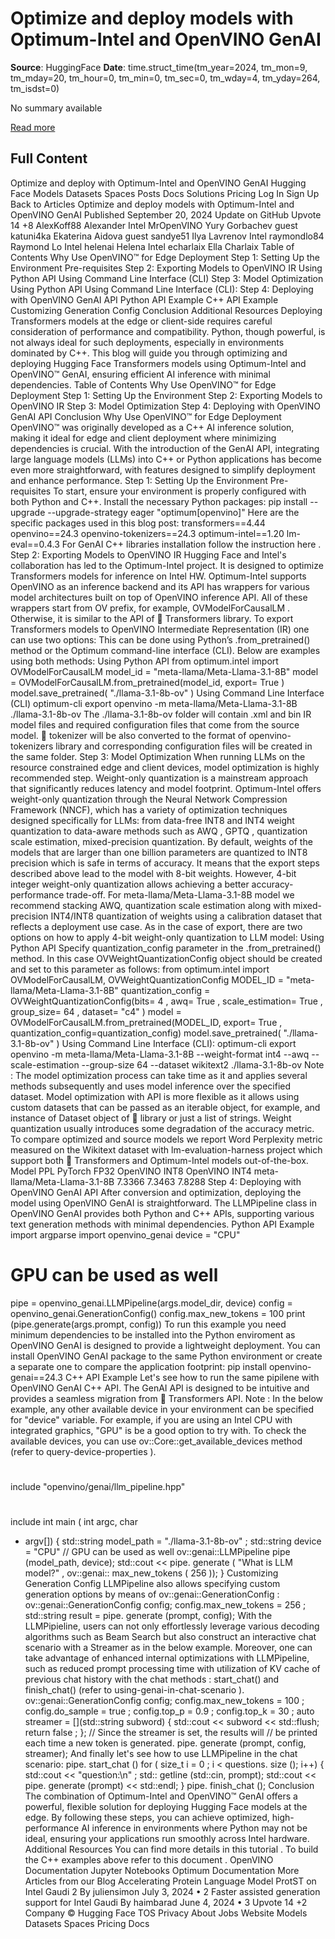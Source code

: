 # Optimize and deploy models with Optimum-Intel and OpenVINO GenAI

**Source**: HuggingFace
**Date**: time.struct_time(tm_year=2024, tm_mon=9, tm_mday=20, tm_hour=0, tm_min=0, tm_sec=0, tm_wday=4, tm_yday=264, tm_isdst=0)

No summary available

[Read more](https://huggingface.co/blog/deploy-with-openvino)


## Full Content

Optimize and deploy with Optimum-Intel and OpenVINO GenAI
Hugging Face
Models
Datasets
Spaces
Posts
Docs
Solutions
Pricing
Log In
Sign Up
Back to Articles
Optimize and deploy models with Optimum-Intel and OpenVINO GenAI
Published
September 20, 2024
Update on GitHub
Upvote
14
+8
AlexKoff88
Alexander
Intel
MrOpenVINO
Yury Gorbachev
guest
katuni4ka
Ekaterina Aidova
guest
sandye51
Ilya Lavrenov
Intel
raymondlo84
Raymond Lo
Intel
helenai
Helena
Intel
echarlaix
Ella Charlaix
Table of Contents
Why Use OpenVINO™ for Edge Deployment
Step 1: Setting Up the Environment
Pre-requisites
Step 2: Exporting Models to OpenVINO IR
Using Python API
Using Command Line Interface (CLI)
Step 3: Model Optimization
Using Python API
Using Command Line Interface (CLI):
Step 4: Deploying with OpenVINO GenAI API
Python API Example
C++ API Example
Customizing Generation Config
Conclusion
Additional Resources
Deploying Transformers models at the edge or client-side requires careful consideration of performance and compatibility. Python, though powerful, is not always ideal for such deployments, especially in environments dominated by C++. This blog will guide you through optimizing and deploying Hugging Face Transformers models using Optimum-Intel and OpenVINO™ GenAI, ensuring efficient AI inference with minimal dependencies.
Table of Contents
Why Use OpenVINO™ for Edge Deployment
Step 1: Setting Up the Environment
Step 2: Exporting Models to OpenVINO IR
Step 3: Model Optimization
Step 4: Deploying with OpenVINO GenAI API
Conclusion
Why Use OpenVINO™ for Edge Deployment
OpenVINO™ was originally developed as a C++ AI inference solution, making it ideal for edge and client deployment where minimizing dependencies is crucial. With the introduction of the GenAI API, integrating large language models (LLMs) into C++ or Python applications has become even more straightforward, with features designed to simplify deployment and enhance performance.
Step 1: Setting Up the Environment
Pre-requisites
To start, ensure your environment is properly configured with both Python and C++. Install the necessary Python packages:
pip install --upgrade --upgrade-strategy eager
"optimum[openvino]"
Here are the specific packages used in this blog post:
transformers==4.44
openvino==24.3
openvino-tokenizers==24.3
optimum-intel==1.20
lm-eval==0.4.3
For GenAI C++ libraries installation follow the instruction
here
.
Step 2: Exporting Models to OpenVINO IR
Hugging Face and Intel's collaboration has led to the
Optimum-Intel
project. It is designed to optimize Transformers models for inference on Intel HW. Optimum-Intel supports OpenVINO as an inference backend and its API has wrappers for various model architectures built on top of OpenVINO inference API. All of these wrappers start from
OV
prefix, for example,
OVModelForCausalLM
. Otherwise, it is similar to the API of 🤗 Transformers library.
To export Transformers models to OpenVINO Intermediate Representation (IR) one can use two options: This can be done using Python’s
.from_pretrained()
method or the Optimum command-line interface (CLI). Below are examples using both methods:
Using Python API
from
optimum.intel
import
OVModelForCausalLM
model_id =
"meta-llama/Meta-Llama-3.1-8B"
model = OVModelForCausalLM.from_pretrained(model_id, export=
True
)
model.save_pretrained(
"./llama-3.1-8b-ov"
)
Using Command Line Interface (CLI)
optimum-cli
export
openvino -m meta-llama/Meta-Llama-3.1-8B ./llama-3.1-8b-ov
The
./llama-3.1-8b-ov
folder will contain
.xml
and
bin
IR model files and required configuration files that come from the source model. 🤗 tokenizer will be also converted to the format of
openvino-tokenizers
library and corresponding configuration files will be created in the same folder.
Step 3: Model Optimization
When running LLMs on the resource constrained edge and client devices, model optimization is highly recommended step. Weight-only quantization is a mainstream approach that significantly reduces latency and model footprint. Optimum-Intel offers weight-only quantization through the Neural Network Compression Framework (NNCF), which has a variety of optimization techniques designed specifically for LLMs: from data-free INT8 and INT4 weight quantization to data-aware methods such as
AWQ
,
GPTQ
, quantization scale estimation, mixed-precision quantization.
By default, weights of the models that are larger than one billion parameters are quantized to INT8 precision which is safe in terms of accuracy. It means that the export steps described above lead to the model with 8-bit weights. However, 4-bit integer weight-only quantization allows achieving a better accuracy-performance trade-off.
For
meta-llama/Meta-Llama-3.1-8B
model we recommend stacking AWQ, quantization scale estimation along with mixed-precision INT4/INT8 quantization of weights using a calibration dataset that reflects a deployment use case. As in the case of export, there are two options on how to apply 4-bit weight-only quantization to LLM model:
Using Python API
Specify
quantization_config
parameter in the
.from_pretrained()
method. In this case
OVWeightQuantizationConfig
object should be created and set to this parameter as follows:
from
optimum.intel
import
OVModelForCausalLM, OVWeightQuantizationConfig
MODEL_ID =
"meta-llama/Meta-Llama-3.1-8B"
quantization_config = OVWeightQuantizationConfig(bits=
4
, awq=
True
, scale_estimation=
True
, group_size=
64
, dataset=
"c4"
)
model = OVModelForCausalLM.from_pretrained(MODEL_ID, export=
True
, quantization_config=quantization_config)
model.save_pretrained(
"./llama-3.1-8b-ov"
)
Using Command Line Interface (CLI):
optimum-cli
export
openvino -m meta-llama/Meta-Llama-3.1-8B --weight-format int4 --awq --scale-estimation --group-size 64 --dataset wikitext2 ./llama-3.1-8b-ov
Note
: The model optimization process can take time as it and applies several methods subsequently and uses model inference over the specified dataset.
Model optimization with API is more flexible as it allows using custom datasets that can be passed as an iterable object, for example, and instance of
Dataset
object of 🤗 library or just a list of strings.
Weight quantization usually introduces some degradation of the accuracy metric. To compare optimized and source models we report Word Perplexity metric measured on the
Wikitext
dataset with
lm-evaluation-harness
project which support both 🤗 Transformers and Optimum-Intel models out-of-the-box.
Model
PPL PyTorch FP32
OpenVINO INT8
OpenVINO INT4
meta-llama/Meta-Llama-3.1-8B
7.3366
7.3463
7.8288
Step 4: Deploying with OpenVINO GenAI API
After conversion and optimization, deploying the model using OpenVINO GenAI is straightforward. The LLMPipeline class in OpenVINO GenAI provides both Python and C++ APIs, supporting various text generation methods with minimal dependencies.
Python API Example
import
argparse
import
openvino_genai
device =
"CPU"
# GPU can be used as well
pipe = openvino_genai.LLMPipeline(args.model_dir, device)
config = openvino_genai.GenerationConfig()
config.max_new_tokens =
100
print
(pipe.generate(args.prompt, config))
To run this example you need minimum dependencies to be installed into the Python enviroment as OpenVINO GenAI is designed to provide a lightweight deployment. You can install OpenVINO GenAI package to the same Python environment or create a separate one to compare the application footprint:
pip install openvino-genai==24.3
C++ API Example
Let's see how to run the same pipilene with OpenVINO GenAI C++ API. The GenAI API is designed to be intuitive and provides a seamless migration from 🤗 Transformers API.
Note
: In the below example, any other available device in your environment can be specified for "device" variable. For example, if you are using an Intel CPU with integrated graphics, "GPU" is be a good option to try with. To check the available devices, you can use ov::Core::get_available_devices method (refer to
query-device-properties
).
#
include
"openvino/genai/llm_pipeline.hpp"
#
include
<iostream>
int
main
(
int
argc,
char
* argv[])
{
std::string model_path =
"./llama-3.1-8b-ov"
;
std::string device =
"CPU"
// GPU can be used as well
ov::genai::LLMPipeline
pipe
(model_path, device);
std::cout << pipe.
generate
(
"What is LLM model?"
, ov::genai::
max_new_tokens
(
256
));
}
Customizing Generation Config
LLMPipeline
also allows specifying custom generation options by means of
ov::genai::GenerationConfig
:
ov::genai::GenerationConfig config;
config.max_new_tokens =
256
;
std::string result = pipe.
generate
(prompt, config);
With the LLMPipieline, users can not only effortlessly leverage various decoding algorithms such as Beam Search but also construct an interactive chat scenario with a Streamer as in the below example. Moreover, one can take advantage of enhanced internal optimizations with LLMPipeline, such as reduced prompt processing time with utilization of KV cache of previous chat history with the chat methods : start_chat() and finish_chat() (refer to
using-genai-in-chat-scenario
).
ov::genai::GenerationConfig config;
config.max_new_tokens =
100
;
config.do_sample =
true
;
config.top_p =
0.9
;
config.top_k =
30
;
auto
streamer = [](std::string subword) {
std::cout << subword << std::flush;
return
false
;
};
// Since the streamer is set, the results will
// be printed each time a new token is generated.
pipe.
generate
(prompt, config, streamer);
And finally let's see how to use LLMPipeline in the chat scenario:
pipe.
start_chat
()
for
(
size_t
i =
0
; i < questions.
size
(); i++) {
std::cout <<
"question:\n"
;
std::
getline
(std::cin, prompt);
std::cout << pipe.
generate
(prompt) << std::endl;
}
pipe.
finish_chat
();
Conclusion
The combination of Optimum-Intel and OpenVINO™ GenAI offers a powerful, flexible solution for deploying Hugging Face models at the edge. By following these steps, you can achieve optimized, high-performance AI inference in environments where Python may not be ideal, ensuring your applications run smoothly across Intel hardware.
Additional Resources
You can find more details in this
tutorial
.
To build the C++ examples above refer to this
document
.
OpenVINO Documentation
Jupyter Notebooks
Optimum Documentation
More Articles from our Blog
Accelerating Protein Language Model ProtST on Intel Gaudi 2
By
juliensimon
July 3, 2024
•
2
Faster assisted generation support for Intel Gaudi
By
haimbarad
June 4, 2024
•
3
Upvote
14
+2
Company
© Hugging Face
TOS
Privacy
About
Jobs
Website
Models
Datasets
Spaces
Pricing
Docs